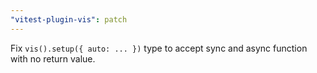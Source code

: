 ```yaml
---
"vitest-plugin-vis": patch
---
```


Fix `vis().setup({ auto: ... })` type to accept sync and async function with no return value.
